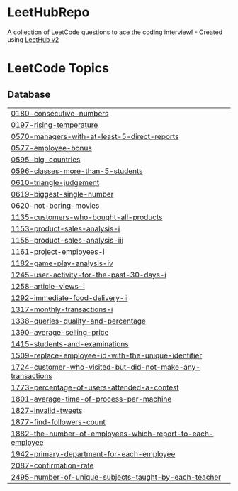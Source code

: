 # LeetHubRepo
A collection of LeetCode questions to ace the coding interview! - Created using [LeetHub v2](https://github.com/arunbhardwaj/LeetHub-2.0)

<!---LeetCode Topics Start-->
# LeetCode Topics
## Database
|  |
| ------- |
| [0180-consecutive-numbers](https://github.com/Ayumudayo/LeetHubRepo/tree/master/0180-consecutive-numbers) |
| [0197-rising-temperature](https://github.com/Ayumudayo/LeetHubRepo/tree/master/0197-rising-temperature) |
| [0570-managers-with-at-least-5-direct-reports](https://github.com/Ayumudayo/LeetHubRepo/tree/master/0570-managers-with-at-least-5-direct-reports) |
| [0577-employee-bonus](https://github.com/Ayumudayo/LeetHubRepo/tree/master/0577-employee-bonus) |
| [0595-big-countries](https://github.com/Ayumudayo/LeetHubRepo/tree/master/0595-big-countries) |
| [0596-classes-more-than-5-students](https://github.com/Ayumudayo/LeetHubRepo/tree/master/0596-classes-more-than-5-students) |
| [0610-triangle-judgement](https://github.com/Ayumudayo/LeetHubRepo/tree/master/0610-triangle-judgement) |
| [0619-biggest-single-number](https://github.com/Ayumudayo/LeetHubRepo/tree/master/0619-biggest-single-number) |
| [0620-not-boring-movies](https://github.com/Ayumudayo/LeetHubRepo/tree/master/0620-not-boring-movies) |
| [1135-customers-who-bought-all-products](https://github.com/Ayumudayo/LeetHubRepo/tree/master/1135-customers-who-bought-all-products) |
| [1153-product-sales-analysis-i](https://github.com/Ayumudayo/LeetHubRepo/tree/master/1153-product-sales-analysis-i) |
| [1155-product-sales-analysis-iii](https://github.com/Ayumudayo/LeetHubRepo/tree/master/1155-product-sales-analysis-iii) |
| [1161-project-employees-i](https://github.com/Ayumudayo/LeetHubRepo/tree/master/1161-project-employees-i) |
| [1182-game-play-analysis-iv](https://github.com/Ayumudayo/LeetHubRepo/tree/master/1182-game-play-analysis-iv) |
| [1245-user-activity-for-the-past-30-days-i](https://github.com/Ayumudayo/LeetHubRepo/tree/master/1245-user-activity-for-the-past-30-days-i) |
| [1258-article-views-i](https://github.com/Ayumudayo/LeetHubRepo/tree/master/1258-article-views-i) |
| [1292-immediate-food-delivery-ii](https://github.com/Ayumudayo/LeetHubRepo/tree/master/1292-immediate-food-delivery-ii) |
| [1317-monthly-transactions-i](https://github.com/Ayumudayo/LeetHubRepo/tree/master/1317-monthly-transactions-i) |
| [1338-queries-quality-and-percentage](https://github.com/Ayumudayo/LeetHubRepo/tree/master/1338-queries-quality-and-percentage) |
| [1390-average-selling-price](https://github.com/Ayumudayo/LeetHubRepo/tree/master/1390-average-selling-price) |
| [1415-students-and-examinations](https://github.com/Ayumudayo/LeetHubRepo/tree/master/1415-students-and-examinations) |
| [1509-replace-employee-id-with-the-unique-identifier](https://github.com/Ayumudayo/LeetHubRepo/tree/master/1509-replace-employee-id-with-the-unique-identifier) |
| [1724-customer-who-visited-but-did-not-make-any-transactions](https://github.com/Ayumudayo/LeetHubRepo/tree/master/1724-customer-who-visited-but-did-not-make-any-transactions) |
| [1773-percentage-of-users-attended-a-contest](https://github.com/Ayumudayo/LeetHubRepo/tree/master/1773-percentage-of-users-attended-a-contest) |
| [1801-average-time-of-process-per-machine](https://github.com/Ayumudayo/LeetHubRepo/tree/master/1801-average-time-of-process-per-machine) |
| [1827-invalid-tweets](https://github.com/Ayumudayo/LeetHubRepo/tree/master/1827-invalid-tweets) |
| [1877-find-followers-count](https://github.com/Ayumudayo/LeetHubRepo/tree/master/1877-find-followers-count) |
| [1882-the-number-of-employees-which-report-to-each-employee](https://github.com/Ayumudayo/LeetHubRepo/tree/master/1882-the-number-of-employees-which-report-to-each-employee) |
| [1942-primary-department-for-each-employee](https://github.com/Ayumudayo/LeetHubRepo/tree/master/1942-primary-department-for-each-employee) |
| [2087-confirmation-rate](https://github.com/Ayumudayo/LeetHubRepo/tree/master/2087-confirmation-rate) |
| [2495-number-of-unique-subjects-taught-by-each-teacher](https://github.com/Ayumudayo/LeetHubRepo/tree/master/2495-number-of-unique-subjects-taught-by-each-teacher) |
<!---LeetCode Topics End-->